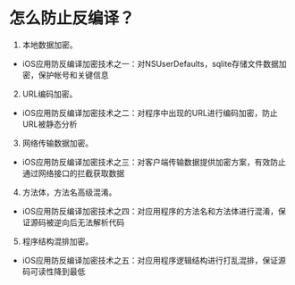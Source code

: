 # 怎么防止反编译？

1. 本地数据加密。

* iOS应用防反编译加密技术之一：对NSUserDefaults，sqlite存储文件数据加密，保护帐号和关键信息

2. URL编码加密。

* iOS应用防反编译加密技术之二：对程序中出现的URL进行编码加密，防止URL被静态分析


3. 网络传输数据加密。

* iOS应用防反编译加密技术之三：对客户端传输数据提供加密方案，有效防止通过网络接口的拦截获取数据


4. 方法体，方法名高级混淆。

* iOS应用防反编译加密技术之四：对应用程序的方法名和方法体进行混淆，保证源码被逆向后无法解析代码


5. 程序结构混排加密。

* iOS应用防反编译加密技术之五：对应用程序逻辑结构进行打乱混排，保证源码可读性降到最低
